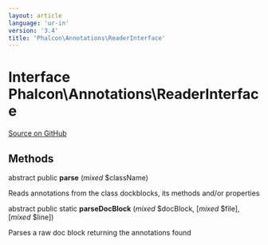 ```yaml
---
layout: article
language: 'ur-in'
version: '3.4'
title: 'Phalcon\Annotations\ReaderInterface'
---
```


# Interface **Phalcon\Annotations\ReaderInterface**

<a href="https://github.com/phalcon/cphalcon/tree/v3.4.0/phalcon/annotations/readerinterface.zep" class="btn btn-default btn-sm">Source on GitHub</a>

## Methods

abstract public **parse** (*mixed* $className)

Reads annotations from the class dockblocks, its methods and/or properties

abstract public static **parseDocBlock** (*mixed* $docBlock, [*mixed* $file], [*mixed* $line])

Parses a raw doc block returning the annotations found